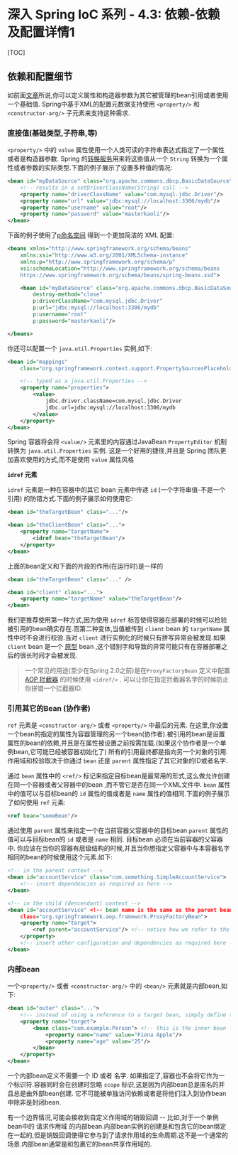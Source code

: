 

# 深入 Spring IoC 系列 - 4.3: 依赖-依赖及配置详情1



[TOC]



## 依赖和配置细节

如前面[文章](https://docs.spring.io/spring/docs/5.2.6.RELEASE/spring-framework-reference/core.html#beans-factory-collaborators)所说,你可以定义属性和构造器参数为其它被管理的bean引用或者使用一个基础值. Spring中基于XML的配置元数据支持使用 `<property/>` 和 `<constructor-arg/>` 子元素来支持这种需求.



### 直接值(基础类型,子符串,等) 

`<property/>` 中的 `value` 属性使用一个人类可读的字符串表达式指定了一个属性或者是构造器参数. Spring 的[转换服务](https://docs.spring.io/spring/docs/5.2.6.RELEASE/spring-framework-reference/core.html#core-convert-ConversionService-API)用来将这些值从一个 `String` 转换为一个属性或者参数的实际类型.下面的例子展示了设置多种值的情况:

```xml
<bean id="myDataSource" class="org.apache.commons.dbcp.BasicDataSource" destroy-method="close">
    <!-- results in a setDriverClassName(String) call -->
    <property name="driverClassName" value="com.mysql.jdbc.Driver"/>
    <property name="url" value="jdbc:mysql://localhost:3306/mydb"/>
    <property name="username" value="root"/>
    <property name="password" value="masterkaoli"/>
</bean>
```

下面的例子使用了[p命名空间](https://docs.spring.io/spring/docs/5.2.6.RELEASE/spring-framework-reference/core.html#beans-p-namespace) 得到一个更加简洁的 XML 配置:

```xml
<beans xmlns="http://www.springframework.org/schema/beans"
    xmlns:xsi="http://www.w3.org/2001/XMLSchema-instance"
    xmlns:p="http://www.springframework.org/schema/p"
    xsi:schemaLocation="http://www.springframework.org/schema/beans
    https://www.springframework.org/schema/beans/spring-beans.xsd">

    <bean id="myDataSource" class="org.apache.commons.dbcp.BasicDataSource"
        destroy-method="close"
        p:driverClassName="com.mysql.jdbc.Driver"
        p:url="jdbc:mysql://localhost:3306/mydb"
        p:username="root"
        p:password="masterkaoli"/>

</beans>
```

你还可以配置一个 `java.util.Properties` 实例,如下:

```xml
<bean id="mappings"
    class="org.springframework.context.support.PropertySourcesPlaceholderConfigurer">

    <!-- typed as a java.util.Properties -->
    <property name="properties">
        <value>
            jdbc.driver.className=com.mysql.jdbc.Driver
            jdbc.url=jdbc:mysql://localhost:3306/mydb
        </value>
    </property>
</bean>
```

Spring 容器将会将 `<value/>` 元素里的内容通过JavaBean `PropertyEditor` 机制转换为 `java.util.Properties` 实例. 这是一个好用的捷径,并且是 Spring 团队更加喜欢使用的方式,而不是使用 `value` 属性风格



**`idref` 元素**

`idref` 元素是一种在容器中的其它 bean 元素中传递 `id` (一个字符串值-不是一个引用) 的防错方式.下面的例子展示如何使用它:

```xml
<bean id="theTargetBean" class="..."/>

<bean id="theClientBean" class="...">
    <property name="targetName">
        <idref bean="theTargetBean"/>
    </property>
</bean>
```

上面的bean定义和下面的片段的作用(在运行时)是一样的

```xml
<bean id="theTargetBean" class="..." />

<bean id="client" class="...">
    <property name="targetName" value="theTargetBean"/>
</bean>
```

我们更推荐使用第一种方式,因为使用 `idref` 标签使得容器在部署的时候可以检验被引用的bean确实存在.而第二种变体,当值被传到 `client` bean 的 `targetName` 属性中时不会进行校验.当对 `client` 进行实例化的时候只有拼写异常会被发现.如果 `client` bean 是一个 [原型](https://docs.spring.io/spring/docs/5.2.6.RELEASE/spring-framework-reference/core.html#beans-factory-scopes) bean ,这个错别字和导致的异常可能只有在容器部署之后的很长时间才会被发现.

> 一个常见的用途(至少在Spring 2.0之前)是在`ProxyFactoryBean` 定义中配置 [AOP 拦截器](https://docs.spring.io/spring/docs/5.2.6.RELEASE/spring-framework-reference/core.html#aop-pfb-1) 的时候使用 `<idref/>` . 可以让你在指定拦截器名字的时候防止你拼错一个拦截器ID.



### 引用其它的Bean (协作者)

`ref` 元素是 `<constructor-arg/>` 或者 `<property/>` 中最后的元素. 在这里,你设置一个bean的指定的属性为容器管理的另一个bean(协作者).被引用的bean是设置属性的bean的依赖,并且是在属性被设置之前按需加载.(如果这个协作者是一个单例bean,它可能已经被容器初始化了) 所有的引用最终都是指向另一个对象的引用.作用域和校验取决于你通过 `bean` 还是 `parent` 属性指定了其它对象的ID或者名字.

通过 `bean` 属性中的 `<ref/>` 标记来指定目标bean是最常用的形式,这么做允许创建在同一个容器或者父容器中的bean ,而不管它是否在同一个XML文件中. `bean` 属性中的值可以与目标bean的 `id` 属性的值或者是 `name` 属性的值相同.下面的例子展示了如何使用 `ref` 元素:

```xml
<ref bean="someBean"/>
```

通过使用 `parent` 属性来指定一个在当前容器父容器中的目标bean.`parent` 属性的值可以与目标bean的 `id` 或者是 `name` 相同. 目标bean 必须在当前容器的父容器中. 你应该在当你的容器有层级结构的时候,并且当你想指定父容器中与本容器名字相同的bean的时候使用这个元素.如下:

```xml
<!-- in the parent context -->
<bean id="accountService" class="com.something.SimpleAccountService">
    <!-- insert dependencies as required as here -->
</bean>
```

```xml
<!-- in the child (descendant) context -->
<bean id="accountService" <!-- bean name is the same as the parent bean -->
    class="org.springframework.aop.framework.ProxyFactoryBean">
    <property name="target">
        <ref parent="accountService"/> <!-- notice how we refer to the parent bean -->
    </property>
    <!-- insert other configuration and dependencies as required here -->
</bean>
```



### 内部bean

一个`<property/>` 或者 `<constructor-arg/>` 中的 `<bean/>` 元素就是内部bean,如下:

```xml
<bean id="outer" class="...">
    <!-- instead of using a reference to a target bean, simply define the target bean inline -->
    <property name="target">
        <bean class="com.example.Person"> <!-- this is the inner bean -->
            <property name="name" value="Fiona Apple"/>
            <property name="age" value="25"/>
        </bean>
    </property>
</bean>
```

一个内部bean定义不需要一个 ID 或者 名字. 如果指定了,容器也不会将它作为一个标识符.容器同时会在创建时忽略 `scope` 标识,这是因为内部bean总是匿名的并且总是由外部bean创建. 它不可能被单独访问依赖或者是将他们注入到协作bean中除非是封闭bean.

有一个边界情况,可能会接收到自定义作用域的销毁回调 -- 比如,对于一个单例bean中的 请求作用域 的内部bean.内部bean实例的创建是和包含它的bean绑定在一起的,但是销毁回调使得它参与到了请求作用域的生命周期.这不是一个通常的场景.内部bean通常是和包裹它的bean共享作用域的.

